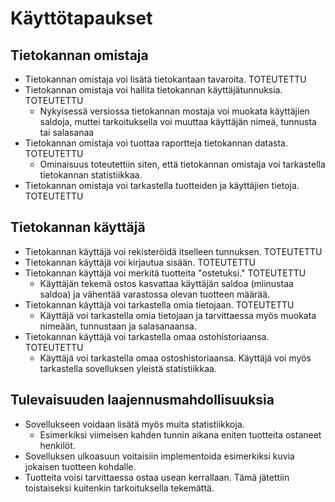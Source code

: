 # Käyttötapaukset

## Tietokannan omistaja

- Tietokannan omistaja voi lisätä tietokantaan tavaroita. TOTEUTETTU
- Tietokannan omistaja voi hallita tietokannan käyttäjätunnuksia. TOTEUTETTU
    - Nykyisessä versiossa tietokannan mostaja voi muokata käyttäjien saldoja, muttei tarkoituksella voi muuttaa käyttäjän nimeä, tunnusta tai salasanaa
- Tietokannan omistaja voi tuottaa raportteja tietokannan datasta. TOTEUTETTU
    - Ominaisuus toteutettiin siten, että tietokannan omistaja voi tarkastella tietokannan statistiikkaa. 
- Tietokannan omistaja voi tarkastella tuotteiden ja käyttäjien tietoja. TOTEUTETTU

## Tietokannan käyttäjä

- Tietokannan käyttäjä voi rekisteröidä itselleen tunnuksen. TOTEUTETTU
- Tietokannan käyttäjä voi kirjautua sisään. TOTEUTETTU
- Tietokannan käyttäjä voi merkitä tuotteita "ostetuksi." TOTEUTETTU
    - Käyttäjän tekemä ostos kasvattaa käyttäjän saldoa (miinustaa saldoa) ja vähentää varastossa olevan tuotteen määrää.
- Tietokannan käyttäjä voi tarkastella omia tietojaan. TOTEUTETTU
    - Käyttäjä voi tarkastella omia tietojaan ja tarvittaessa myös muokata nimeään, tunnustaan ja salasanaansa.
- Tietokannan käyttäjä voi tarkastella omaa ostohistoriaansa. TOTEUTETTU
    - Käyttäjä voi tarkastella omaa ostoshistoriaansa. Käyttäjä voi myös tarkastella sovelluksen yleistä statistiikkaa.
    
 ## Tulevaisuuden laajennusmahdollisuuksia
 
 - Sovellukseen voidaan lisätä myös muita statistiikkoja.
    - Esimerkiksi viimeisen kahden tunnin aikana eniten tuotteita ostaneet henkilöt.
 - Sovelluksen ulkoasuun voitaisiin implementoida esimerkiksi kuvia jokaisen tuotteen kohdalle. 
 - Tuotteita voisi tarvittaessa ostaa usean kerrallaan. Tämä jätettiin toistaiseksi kuitenkin tarkoituksella tekemättä.
